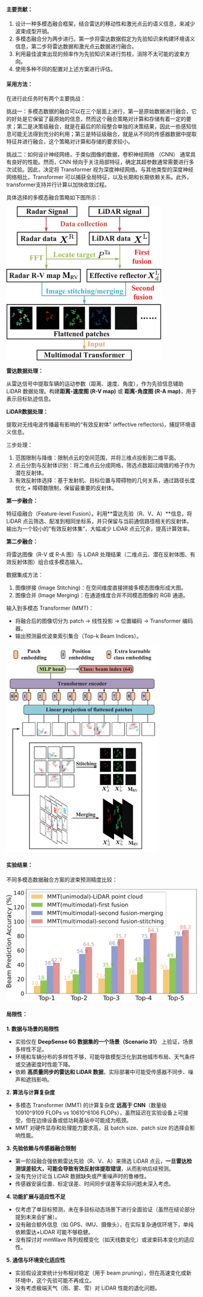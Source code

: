 #### 主要贡献：

1. 设计一种多模态融合框架，结合雷达的移动性和激光点云的语义信息，来减少波束成型开销。
2. 多模态融合分为两步进行。第一步将雷达数据假定为先验知识来构建环境语义信息，第二步将雷达数据和激光点云数据进行融合。
3. 利用最佳波束出现的频率作为先验知识来进行剪枝，消除不太可能的波束方向。
4. 使用多种不同的配置对上述方案进行评估。

#### 采用方法：

在进行此任务时有两个主要挑战：

挑战一：多模态数据的融合可以在三个层面上进行，第一是原始数据进行融合，它的好处是它保留了最原始的信息，然而这个融合策略对计算和存储有着一定的要求；第二是决策级融合，就是在最后的阶段整合单独的决策结果，因此一些感知信息可能无法得到充分的利用；第三是特征级融合，就是从不同的传感器数据中提取特征并进行融合，这个策略对计算和存储的要求较小。

挑战二：如何设计神经网络，于类似图像的数据，卷积神经网络 （CNN） 通常具有良好的性能。然而，CNN 倾向于关注局部特征，确定其超参数通常需要进行多次试验。因此，决定将 Transformer 视为深度神经网络。与其他类型的深度神经网络相比，Transformer 可以捕获全局特征，以及长期和长期依赖关系。此外，transformer支持并行计算以加快收敛过程。

具体选择的多模态融合策略如下图所示：

<img src="./img/11_1.gif" style="zoom: 50%;" />

**雷达数据处理：**

从雷达信号中提取车辆的运动参数（距离、速度、角度），作为先验信息辅助 LiDAR 数据处理。构建**距离-速度图 (R-V map)** 或 **距离-角度图 (R-A map)**，用于表示目标轨迹信息。

**LiDAR数据处理：**

提取对无线电波传播最有影响的“有效反射体” (effective reflectors)，捕捉环境语义信息。

三步处理：

1. 范围限制与降维：限制点云的空间范围，并将三维点投影到二维平面。
2. 点云分割与反射体识别：将二维点云分成网格，筛选点数超过阈值的格子作为潜在反射体。
3. 有效反射体选择：基于发射机、目标位置与障碍物的几何关系，通过路径长度优化 + 障碍数限制，保留最重要的反射体。

**第一步融合：**

特征级融合（Feature-level Fusion）。利用**雷达先验（R、V、A）**信息，将 LiDAR 点云筛选、配准到相同坐标系，并只保留与当前通信路径相关的反射体。输出为一个较小的“有效反射体集”，大幅减少 LiDAR 点云冗余，提高计算效率。

**第二步融合：**

将雷达图像（R-V 或 R-A 图）与 LiDAR 处理结果（二维点云、潜在反射体图、有效反射体图）组合成多模态输入。

数据集成方法：

1. 图像拼接 (Image Stitching)：在空间维度直接拼接多模态图像形成大图。
2. 图像合并 (Image Merging)：在通道维度合并不同模态图像的 RGB 通道。

输入到多模态 Transformer (MMT)：

- 将融合后的图像切分为 patch → 线性投影 → 位置编码 → Transformer 编码器。
- 输出预测最优波束索引集合（Top-k Beam Indices）。

<img src="./img/11_2.gif" style="zoom: 67%;" />

#### 实验结果：

不同多模态数据融合方案的波束预测精度比较：

<img src="./img/11_3.gif" style="zoom:80%;" />

#### 局限性：

**1. 数据与场景的局限性**

- 实验仅在 **DeepSense 6G 数据集的一个场景（Scenario 31）** 上验证，场景多样性不足。
- 环境和车辆分布的多样性不够，可能导致模型泛化到其他城市布局、天气条件或交通密度时性能下降。
- 依赖 **高质量同步的雷达和 LiDAR 数据**，实际部署中可能受传感器不同步、噪声和遮挡影响。

**2. 算法与计算复杂度**

- 多模态 Transformer (MMT) 的计算复杂度 **远高于 CNN**（数量级 10910^9109 FLOPs vs 10610^6106 FLOPs），虽然延迟在实验设备上可接受，但在边缘设备或低功耗基站中可能成为瓶颈。
- MMT 对硬件显存和处理能力要求高，且 batch size、patch size 的选择会影响性能。

**3. 先验依赖与传感器融合限制**

- 第一阶段融合强依赖雷达先验（R、V、A）来筛选 LiDAR 点云，**一旦雷达检测误差较大，可能会导致有效反射体提取错误**，从而影响后续预测。
- 没有充分讨论当 LiDAR 数据缺失或严重噪声时的鲁棒性。
- 传感器安装位置、标定误差、时间同步误差等实际问题未深入考虑。

**4. 功能扩展与适应性不足**

- 仅考虑了单目标预测，未在多目标动态场景下进行全面验证（虽然在结论部分提到未来会扩展）。
- 没有融合额外信息（如 GPS、IMU、摄像头），在实际复杂通信环境下，单纯依赖雷达+LiDAR 可能不够稳健。
- 没有探讨对 mmWave 阵列规模变化（如天线数变化）或波束码本变化的适应性。

**5. 通信与环境变化适应性**

- 实验假设波束统计分布相对稳定（用于 beam pruning），但在高速变化或新环境中，这个先验可能不再成立。
- 没有考虑极端天气（雨、雾、雪）对 LiDAR 性能的退化问题。